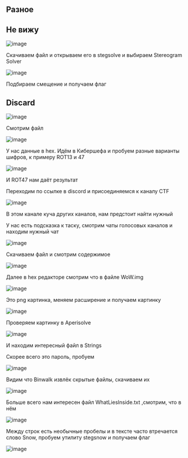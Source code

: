 Разное
------

Не вижу
--------

![image](https://github.com/Re-An1mat0r/CTF_writeups/assets/127856250/897bf936-bb0a-4fb2-9429-b635ac0ffe57)

Скачиваем файл и открываем его в stegsolve и выбираем Stereogram Solver

![image](https://github.com/Re-An1mat0r/CTF_writeups/assets/127856250/06d68e9b-57b6-46fc-97f2-62238cf3f4ea)

Подбираем смещение и получаем флаг

Discard
--------

![image](https://github.com/Re-An1mat0r/CTF_writeups/assets/127856250/b798f8a4-b54d-4e4f-b097-65d93fc75834)

Смотрим файл

![image](https://github.com/Re-An1mat0r/CTF_writeups/assets/127856250/36040802-73b3-45b4-9550-4294a9a79338)

У нас данные в hex. Идём в Кибершефа и пробуем разные варианты шифров, к примеру ROT13 и 47

![image](https://github.com/Re-An1mat0r/CTF_writeups/assets/127856250/984e4780-6692-47b3-80b0-66f6229d7377)

И ROT47 нам даёт результат

Переходим по ссылке в discord и присоединяемся к каналу CTF

![image](https://github.com/Re-An1mat0r/CTF_writeups/assets/127856250/28cc8e14-5d26-4ee1-83fd-c9658c1a0ac7)

В этом канале куча других каналов, нам предстоит найти нужный

У нас есть подсказка к таску, смотрим чаты голосовых каналов и находим нужный чат

![image](https://github.com/Re-An1mat0r/CTF_writeups/assets/127856250/15e1802c-ab81-4ace-8e71-e306a02f1090)

Скачиваем файл и смотрим содержимое

![image](https://github.com/Re-An1mat0r/CTF_writeups/assets/127856250/3dd976da-f426-4a49-89e7-1fdd6e43d180)

Далее в hex редакторе смотрим что в файле WoW.img

![image](https://github.com/Re-An1mat0r/CTF_writeups/assets/127856250/34eb28e6-67c8-480c-9e6f-af0e390e42fd)

Это png картинка, меняем расширение и получаем картинку

![image](https://github.com/Re-An1mat0r/CTF_writeups/assets/127856250/69218c7c-c7b7-41cc-b5bd-e1702b71d20f)

Проверяем картинку в Aperisolve

![image](https://github.com/Re-An1mat0r/CTF_writeups/assets/127856250/2afe5cdd-9db4-4bf8-81e2-b4b3a6bbb0f2)

И находим интересный файл в Strings

Скорее всего это пароль, пробуем

![image](https://github.com/Re-An1mat0r/CTF_writeups/assets/127856250/3ea700fc-8e33-4a46-9a47-b908694babe7)

Видим что Binwalk извлёк скрытые файлы, скачиваем их

![image](https://github.com/Re-An1mat0r/CTF_writeups/assets/127856250/04f566ba-e65e-4e1c-a664-31295beb4e0d)

Больше всего нам интересен файл WhatLiesInside.txt ,смотрим, что в нём

![image](https://github.com/Re-An1mat0r/CTF_writeups/assets/127856250/d88f1848-5b6a-43ca-aa38-6501b973cb6f)

Между строк есть необычные пробелы и в тексте часто втречается слово Snow, пробуем утилиту stegsnow и получаем флаг

![image](https://github.com/Re-An1mat0r/CTF_writeups/assets/127856250/2a7a1467-ca31-4bec-a56c-72fca00b102e)
















